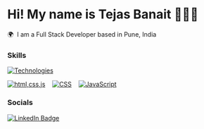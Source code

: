 Hi! My name is Tejas Banait 🧑🏻‍💻
========================================================================================================================================

🌍  I am a Full Stack Developer based in Pune, India
<br/>

### Skills

[![Technologies](https://skillicons.dev/icons?i=html,css,js,tailwindcss,react,git,nodejs,express,mongodb,mysql)](https://skillicons.dev)

[![html,css,js](https://skillicons.dev/icons?i=html)](https://skillicons.dev)&nbsp;&nbsp;&nbsp;
[![CSS](https://skillicons.dev/icons?i=css)](https://skillicons.dev)&nbsp;&nbsp;&nbsp;
[![JavaScript](https://skillicons.dev/icons?i=js)](https://skillicons.dev)



### Socials

<div id="badges">
  <a href="https://www.linkedin.com/in/tejas-banait/">
    <img src="https://img.shields.io/badge/LinkedIn-blue?style=for-the-badge&logo=linkedin&logoColor=white" alt="LinkedIn Badge"/>
  </a>
</div>
